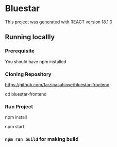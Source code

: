 # Bluestar

This project was generated with REACT version 18.1.0

## Running locallly



### Prerequisite

You should have npm installed

### Cloning Repository

https://github.com/farzinasahinve/bluestar-frontend

cd bluestar-frontend

### Run Project

npm install

npm start

### `npm run build` for making build

